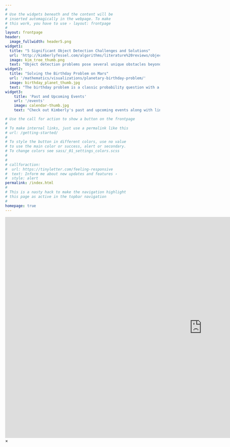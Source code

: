 ```yaml
---
#
# Use the widgets beneath and the content will be
# inserted automagically in the webpage. To make
# this work, you have to use › layout: frontpage
#
layout: frontpage
header:
  image_fullwidth: header5.png
widget1:
  title: "5 Significant Object Detection Challenges and Solutions"
  url: 'http://kimberlyfessel.com/algorithms/literature%20reviews/object-detection-challenges/'
  image: kim_tree_thumb.png
  text: "Object detection problems pose several unique obstacles beyond what is required for image classification.  Five such challenges are reviewed in this post along with researchers' efforts to overcome these complications."
widget2:
  title: "Solving the Birthday Problem on Mars"
  url: '/mathematics/visualizations/planetary-birthday-problem/'
  image: birthday_planet_thumb.jpg
  text: "The birthday problem is a classic probability question with a surprising result.  In this post, we will solve this puzzler and extend the result by considering the answer for every planet in our solar system."
widget3:
    title: 'Past and Upcoming Events'
    url: '/events'
    image: calendar-thumb.jpg
    text: "Check out Kimberly's past and upcoming events along with links to conference materials and meeting recaps."

# Use the call for action to show a button on the frontpage
#
# To make internal links, just use a permalink like this
# url: /getting-started/
#
# To style the button in different colors, use no value
# to use the main color or success, alert or secondary.
# To change colors see sass/_01_settings_colors.scss
#
#
# callforaction:
#  url: https://tinyletter.com/feeling-responsive
#  text: Inform me about new updates and features ›
#  style: alert
permalink: /index.html
#
# This is a nasty hack to make the navigation highlight
# this page as active in the topbar navigation
#
homepage: true
---
```



<div id="videoModal" class="reveal-modal large" data-reveal="">
   <div class="flex-video widescreen vimeo" style="display: block;">
     <iframe width="1280" height="720" src="https://www.youtube.com/embed/3b5zCFSmVvU" frameborder="0" allowfullscreen></iframe>
   </div>
  <a class="close-reveal-modal">&#215;</a>
</div>
